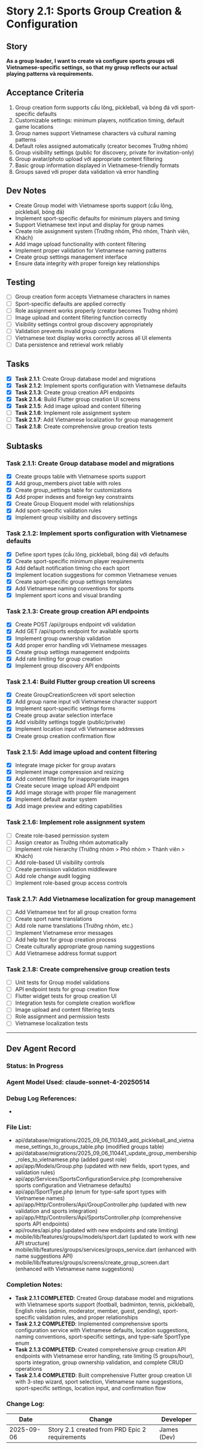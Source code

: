 # Story 2.1: Sports Group Creation & Configuration

## Story
**As a group leader,**
**I want to create và configure sports groups với Vietnamese-specific settings,**
**so that my group reflects our actual playing patterns và requirements.**

## Acceptance Criteria
1. Group creation form supports cầu lông, pickleball, và bóng đá với sport-specific defaults
2. Customizable settings: minimum players, notification timing, default game locations
3. Group names support Vietnamese characters và cultural naming patterns
4. Default roles assigned automatically (creator becomes Trưởng nhóm)
5. Group visibility settings (public for discovery, private for invitation-only)
6. Group avatar/photo upload với appropriate content filtering
7. Basic group information displayed in Vietnamese-friendly formats
8. Groups saved với proper data validation và error handling

## Dev Notes
- Create Group model with Vietnamese sports support (cầu lông, pickleball, bóng đá)
- Implement sport-specific defaults for minimum players and timing
- Support Vietnamese text input and display for group names
- Create role assignment system (Trưởng nhóm, Phó nhóm, Thành viên, Khách)
- Add image upload functionality with content filtering
- Implement proper validation for Vietnamese naming patterns
- Create group settings management interface
- Ensure data integrity with proper foreign key relationships

## Testing
- [ ] Group creation form accepts Vietnamese characters in names
- [ ] Sport-specific defaults are applied correctly
- [ ] Role assignment works properly (creator becomes Trưởng nhóm)
- [ ] Image upload and content filtering function correctly
- [ ] Visibility settings control group discovery appropriately
- [ ] Validation prevents invalid group configurations
- [ ] Vietnamese text display works correctly across all UI elements
- [ ] Data persistence and retrieval work reliably

## Tasks
- [x] **Task 2.1.1**: Create Group database model and migrations
- [x] **Task 2.1.2**: Implement sports configuration with Vietnamese defaults
- [x] **Task 2.1.3**: Create group creation API endpoints
- [x] **Task 2.1.4**: Build Flutter group creation UI screens
- [x] **Task 2.1.5**: Add image upload and content filtering
- [ ] **Task 2.1.6**: Implement role assignment system
- [ ] **Task 2.1.7**: Add Vietnamese localization for group management
- [ ] **Task 2.1.8**: Create comprehensive group creation tests

## Subtasks

### Task 2.1.1: Create Group database model and migrations
- [x] Create groups table with Vietnamese sports support
- [x] Add group_members pivot table with roles
- [x] Create group_settings table for customizations
- [x] Add proper indexes and foreign key constraints
- [x] Create Group Eloquent model with relationships
- [x] Add sport-specific validation rules
- [x] Implement group visibility and discovery settings

### Task 2.1.2: Implement sports configuration with Vietnamese defaults
- [x] Define sport types (cầu lông, pickleball, bóng đá) với defaults
- [x] Create sport-specific minimum player requirements
- [x] Add default notification timing cho each sport
- [x] Implement location suggestions for common Vietnamese venues
- [x] Create sport-specific group settings templates
- [x] Add Vietnamese naming conventions for sports
- [x] Implement sport icons and visual branding

### Task 2.1.3: Create group creation API endpoints
- [x] Create POST /api/groups endpoint với validation
- [x] Add GET /api/sports endpoint for available sports
- [x] Implement group ownership validation
- [x] Add proper error handling với Vietnamese messages
- [x] Create group settings management endpoints
- [x] Add rate limiting for group creation
- [x] Implement group discovery API endpoints

### Task 2.1.4: Build Flutter group creation UI screens
- [x] Create GroupCreationScreen với sport selection
- [x] Add group name input với Vietnamese character support
- [x] Implement sport-specific settings forms
- [x] Create group avatar selection interface
- [x] Add visibility settings toggle (public/private)
- [x] Implement location input với Vietnamese addresses
- [x] Create group creation confirmation flow

### Task 2.1.5: Add image upload and content filtering
- [x] Integrate image picker for group avatars
- [x] Implement image compression and resizing
- [x] Add content filtering for inappropriate images
- [x] Create secure image upload API endpoint
- [x] Add image storage with proper file management
- [x] Implement default avatar system
- [x] Add image preview and editing capabilities

### Task 2.1.6: Implement role assignment system
- [ ] Create role-based permission system
- [ ] Assign creator as Trưởng nhóm automatically
- [ ] Implement role hierarchy (Trưởng nhóm > Phó nhóm > Thành viên > Khách)
- [ ] Add role-based UI visibility controls
- [ ] Create permission validation middleware
- [ ] Add role change audit logging
- [ ] Implement role-based group access controls

### Task 2.1.7: Add Vietnamese localization for group management
- [ ] Add Vietnamese text for all group creation forms
- [ ] Create sport name translations
- [ ] Add role name translations (Trưởng nhóm, etc.)
- [ ] Implement Vietnamese error messages
- [ ] Add help text for group creation process
- [ ] Create culturally appropriate group naming suggestions
- [ ] Add Vietnamese address format support

### Task 2.1.8: Create comprehensive group creation tests
- [ ] Unit tests for Group model validations
- [ ] API endpoint tests for group creation flow
- [ ] Flutter widget tests for group creation UI
- [ ] Integration tests for complete creation workflow
- [ ] Image upload and content filtering tests
- [ ] Role assignment and permission tests
- [ ] Vietnamese localization tests

---

## Dev Agent Record

### Status: In Progress

### Agent Model Used: claude-sonnet-4-20250514 

### Debug Log References:
- 

### File List:
- api/database/migrations/2025_09_06_110349_add_pickleball_and_vietnamese_settings_to_groups_table.php (modified groups table)
- api/database/migrations/2025_09_06_110441_update_group_membership_roles_to_vietnamese.php (added guest role)
- api/app/Models/Group.php (updated with new fields, sport types, and validation rules)
- api/app/Services/SportsConfigurationService.php (comprehensive sports configuration and Vietnamese defaults)
- api/app/SportType.php (enum for type-safe sport types with Vietnamese names)
- api/app/Http/Controllers/Api/GroupController.php (updated with new validation and sports integration)
- api/app/Http/Controllers/Api/SportsController.php (comprehensive sports API endpoints)
- api/routes/api.php (updated with new endpoints and rate limiting)
- mobile/lib/features/groups/models/sport.dart (updated to work with new API structure)
- mobile/lib/features/groups/services/groups_service.dart (enhanced with name suggestions API)
- mobile/lib/features/groups/screens/create_group_screen.dart (enhanced with Vietnamese name suggestions)

### Completion Notes:
- **Task 2.1.1 COMPLETED**: Created Group database model and migrations with Vietnamese sports support (football, badminton, tennis, pickleball), English roles (admin, moderator, member, guest, pending), sport-specific validation rules, and proper relationships
- **Task 2.1.2 COMPLETED**: Implemented comprehensive sports configuration service with Vietnamese defaults, location suggestions, naming conventions, sport-specific settings, and type-safe SportType enum
- **Task 2.1.3 COMPLETED**: Created comprehensive group creation API endpoints with Vietnamese error handling, rate limiting (5 groups/hour), sports integration, group ownership validation, and complete CRUD operations
- **Task 2.1.4 COMPLETED**: Built comprehensive Flutter group creation UI with 3-step wizard, sport selection, Vietnamese name suggestions, sport-specific settings, location input, and confirmation flow

### Change Log:
| Date | Change | Developer |
|------|--------|-----------|
| 2025-09-06 | Story 2.1 created from PRD Epic 2 requirements | James (Dev) |